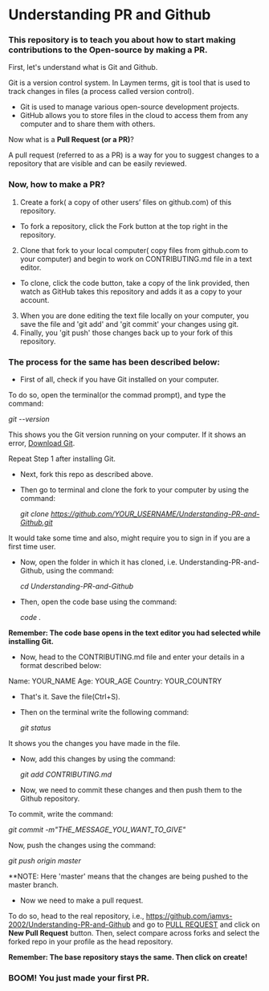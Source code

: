# Understanding PR and Github

### This repository is to teach you about how to start making contributions to the Open-source by making a PR.

First, let's understand what is Git and Github.

Git is a version control system. In Laymen terms, git is tool that is used to track changes in files (a process called version control).

- Git is used to manage various open-source development projects.
- GitHub allows you to store files in the cloud to access them from any computer and to share them with others.

Now what is a **Pull Request (or a PR)**?

A pull request (referred to as a PR) is a way for you to suggest changes to a repository that are visible and can be easily reviewed.

### Now, how to make a PR?
1. Create a fork( a copy of other users’ files on github.com) of this repository.
- To fork a repository, click the Fork button at the top right in the repository. 
2. Clone that fork to your local computer( copy files from github.com to your computer) and begin to work on CONTRIBUTING.md file in a text editor.
- To clone, click the code button, take a copy of the link provided, then watch as GitHub takes this repository and adds it as a copy to your account.
3. When you are done editing the text file locally on your computer, you save the file and 'git add' and 'git commit' your changes using git.
4. Finally, you 'git push' those changes back up to your fork of this repository.

### The process for the same has been described below:

- First of all, check if you have Git installed on your computer. 

To do so, open the terminal(or the commad prompt), and type the command: 

  *git --version*

This shows you the Git version running on your computer.
If it shows an error, [Download Git](https://git-scm.com/downloads). 

Repeat Step 1 after installing Git.

- Next, fork this repo as described above.
- Then go to terminal and clone the fork to your computer by using the command: 

  *git clone https://github.com/YOUR_USERNAME/Understanding-PR-and-Github.git*

It would take some time and also, might require you to sign in if you are a first time user.

- Now, open the folder in which it has cloned, i.e. Understanding-PR-and-Github, using the command: 

  *cd Understanding-PR-and-Github*

- Then, open the code base using the command: 

  *code .*

**Remember: The code base opens in the text editor you had selected while installing Git.**

- Now, head to the CONTRIBUTING.md file and enter your details in a format described below:


Name: YOUR_NAME
Age: YOUR_AGE
Country: YOUR_COUNTRY


- That's it. Save the file(Ctrl+S).
- Then on the terminal write the following command: 

  *git status*

It shows you the changes you have made in the file.

- Now, add this changes by using the command: 

  *git add CONTRIBUTING.md*

- Now, we need to commit these changes and then push them to the Github repository.

To commit, write the command: 

  *git commit -m"THE_MESSAGE_YOU_WANT_TO_GIVE"*

Now, push the changes using the command: 

  *git push origin master*

**NOTE: Here 'master' means that the changes are being pushed to the master branch.

- Now we need to make a pull request.

To do so, head to the real repository, i.e., https://github.com/iamvs-2002/Understanding-PR-and-Github and go to [PULL REQUEST](https://github.com/iamvs-2002/Understanding-PR-and-Github/pulls) and click on **New Pull Request** button. Then, select compare across forks and select the forked repo in your profile as the head repository.

**Remember: The base repository stays the same. Then click on create!**

### BOOM! You just made your first PR.
